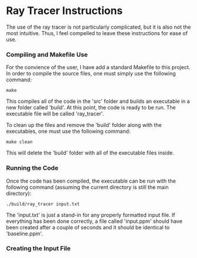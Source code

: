 # Ray Tracer Instructions
The use of the ray tracer is not particularly complicated, but it is also not the most intuitive. 
Thus, I feel compelled to leave these instructions for ease of use.

### Compiling and Makefile Use
For the convience of the user, I have add a standard Makefile to this project. 
In order to compile the source files, one must simply use the following command:
```
make
```
This compiles all of the code in the 'src' folder and builds an executable in a new folder
called 'build'. At this point, the code is ready to be run. The executable file will be
called 'ray_tracer'.

To clean up the files and remove the 'build' folder along with the executables, one must
use the following command:
```
make clean
```
This will delete the 'build' folder with all of the executable files inside.

### Running the Code
Once the code has been compiled, the executable can be run with the following command
(assuming the current directory is still the main directory):
```
./build/ray_tracer input.txt
```
The 'input.txt' is just a stand-in for any properly formatted input file. If everything
has been done correctly, a file called 'input.ppm' should have been created after a
couple of seconds and it should be identical to 'baseline.ppm'.

### Creating the Input File
